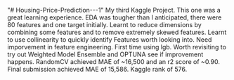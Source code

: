 "# Housing-Price-Prediction---1" 
My third Kaggle Project. This one was a great learning experience.
EDA was tougher than I anticipated, there were 80 features and one target initially.
Learnt to reduce dimensions by combining some features and to remove extremely skewed features.
Learnt to use collinearity to quickly identify Features worth looking into.
Need imporvement in feature engineering.
First time using lgb.
Worth revisiting to try out Weighted Model Ensemble and OPTUNA see if improvement happens.
RandomCV achieved MAE of ~16,500 and an r2 score of ~0.90.
Final submission achieved MAE of 15,586. 
Kaggle rank of 576.
